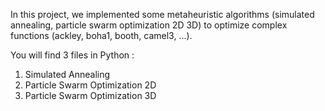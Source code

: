 In this project, we implemented some metaheuristic algorithms (simulated annealing, particle swarm optimization 2D 3D) to optimize complex functions (ackley, boha1, booth, camel3, ...).

You will find 3 files in Python :
1. Simulated Annealing
2. Particle Swarm Optimization 2D
3. Particle Swarm Optimization 3D
